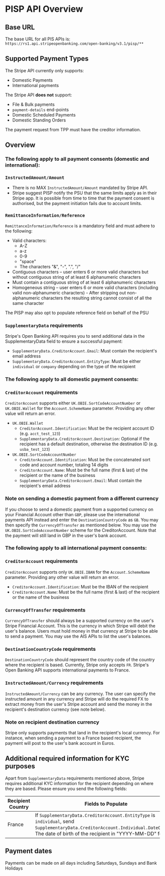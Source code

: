 
# PISP API Overview

## Base URL

The base URL for all PIS APIs is: `https://rs1.api.stripeopenbanking.com/open-banking/v3.1/pisp/**`

## Supported Payment Types

The Stripe API currently only supports:

- Domestic Payments
- International payments

The Stripe API __does not__ support:

- File & Bulk payments
-  `payment-details` end-points
- Domestic Scheduled Payments
- Domestic Standing Orders

The payment request from TPP must have the creditor information.

## Overview

### The following apply to **all payment consents (domestic and international):**

### `InstructedAmount/Amount`

- There is no MAX `InstructedAmount/Amount` mandated by Stripe API.
- Stripe suggest PISP notify the PSU that the same limits apply as in their Stripe app. It is possible from time to time that the payment consent is authorised, but the payment initiation fails due to account limits.

### `RemittanceInformation/Reference`

`RemittanceInformation/Reference` is a mandatory field and must adhere to the following:

- Valid characters:
  - A-Z
  - a-z
  - 0-9
  - "space"
  - The characters "&", "-", ".", "/"
- Contiguous characters – user enters 6 or more valid characters but without contiguous string of at least 6 alphanumeric characters
- Must contain a contiguous string of at least 6 alphanumeric characters
- Homogeneous string – user enters 6 or more valid characters (including valid non-alphanumeric characters) - After stripping out non-alphanumeric characters the resulting string cannot consist of all the same character

The PISP may also opt to populate reference field on behalf of the PSU

### `SupplementaryData` requirements

Stripe's Open Banking API requires you to send additional data in the SupplementaryData field to ensure a successful payment:

-  `SupplementaryData.CreditorAccount.Email`: Must contain the recipient's email address
-  `SupplementaryData.CreditorAccount.EntityType`: Must be either `individual` or `company` depending on the type of the recipient

### The following apply to **all domestic payment consents:**

### `CreditorAccount` requirements

`CreditorAccount` supports either `UK.OBIE.SortCodeAccountNumber` or `UK.OBIE.Wallet`  for the `Account.SchemeName` parameter. Providing any other value will return an error.

-  `UK.OBIE.Wallet`
   -  `CreditorAccount.Identification`: Must be the recipient account ID (e.g. `acct_test_123`)
   -  `SupplementaryData.CreditorAccount.Destination`: Optional if the recipient has a default destination, otherwise the destination ID (e.g. `usba_test_123`)
-  `UK.OBIE.SortCodeAccountNumber`
   -  `CreditorAccount.Identification`: Must be the concatenated sort code and account number, totaling 14 digits
   -  `CreditorAccount.Name`: Must be the full name (first & last) of the recipient or the name of the business
   -  `SupplementaryData.CreditorAccount.Email`: Must contain the recipient's email address

### Note on sending a domestic payment from a different currency

If you choose to send a domestic payment from a supported currency on your Financial Account other than `GBP`, please use the international payments API instead and enter the `DestinationCountryCode` as `GB`. You may then specify the `CurrencyOfTransfer` as mentioned below. You may use the `UK.OBIE.SortCodeAccountNumber` scheme for the CreditorAccount. Note that the payment will still land in GBP in the user's bank account.

### The following apply to **all international payment consents:**

### `CreditorAccount` requirements

`CreditorAccount` supports only `UK.OBIE.IBAN` for the `Account.SchemeName` parameter. Providing any other value will return an error.

-  `CreditorAccount.Identification`: Must be the IBAN of the recipient
-  `CreditorAccount.Name`: Must be the full name (first & last) of the recipient or the name of the business
  

### `CurrencyOfTransfer` requirements

`CurrencyOfTransfer` should always be a supported currency on the user's Stripe Financial Account. This is the currency in which Stripe will debit the user's balance. Users must hold money in that currency at Stripe to be able to send a payment. You may use the AIS APIs to list the user's balances.

### `DestinationCountryCode` requirements

  

`DestinationCountryCode` should represent the country code of the country where the recipient is based. Currently, Stripe only accepts `FR`. Stripe's Open Banking API supports international payments to France.

  

### `InstructedAmount/Currency` requirements

  

`InstructedAmount/Currency` can be any currency. The user can specify the instructed amount in any currency and Stripe will do the required FX to extract money from the user's Stripe account and send the money in the recipient's destination currency (see note below).


### Note on recipient destination currency

Stripe only supports payments that land in the recipient's local currency. For instance, when sending a payment to a France based recipient, the payment will post to the user's bank account in Euros.


## Additional required information for KYC purposes

Apart from `SupplementaryData` requirements mentioned above, Stripe requires additional KYC information for the recipient depending on where they are based. Please ensure you send the following fields:

|Recipient Country |Fields to Populate |
|--|--|
|France |If `SupplementaryData.CreditorAccount.EntityType` is `individual`, send `SupplementaryData.CreditorAccount.Individual.DateOfBirth`: The date of birth of the recipient in "YYYY-MM-DD" format |


## Payment dates

Payments can be made on all days including Saturdays, Sundays and Bank Holidays